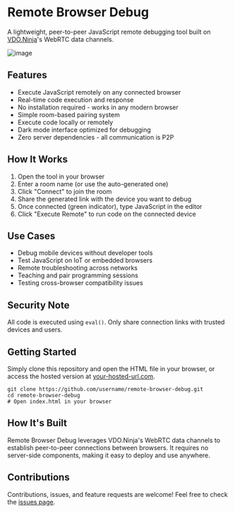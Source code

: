 # Remote Browser Debug

A lightweight, peer-to-peer JavaScript remote debugging tool built on [VDO.Ninja](https://vdo.ninja)'s WebRTC data channels.

![image](https://github.com/user-attachments/assets/dce8be1b-d3ae-449d-bd19-e0e72d9d7f2e)

## Features

- Execute JavaScript remotely on any connected browser
- Real-time code execution and response
- No installation required - works in any modern browser
- Simple room-based pairing system
- Execute code locally or remotely
- Dark mode interface optimized for debugging
- Zero server dependencies - all communication is P2P

## How It Works

1. Open the tool in your browser
2. Enter a room name (or use the auto-generated one)
3. Click "Connect" to join the room
4. Share the generated link with the device you want to debug
5. Once connected (green indicator), type JavaScript in the editor
6. Click "Execute Remote" to run code on the connected device

## Use Cases

- Debug mobile devices without developer tools
- Test JavaScript on IoT or embedded browsers
- Remote troubleshooting across networks
- Teaching and pair programming sessions
- Testing cross-browser compatibility issues

## Security Note

All code is executed using `eval()`. Only share connection links with trusted devices and users.

## Getting Started

Simply clone this repository and open the HTML file in your browser, or access the hosted version at [your-hosted-url.com](https://your-hosted-url.com).

```
git clone https://github.com/username/remote-browser-debug.git
cd remote-browser-debug
# Open index.html in your browser
```

## How It's Built

Remote Browser Debug leverages VDO.Ninja's WebRTC data channels to establish peer-to-peer connections between browsers. It requires no server-side components, making it easy to deploy and use anywhere.

## Contributions

Contributions, issues, and feature requests are welcome! Feel free to check the [issues page](https://github.com/username/remote-browser-debug/issues).
